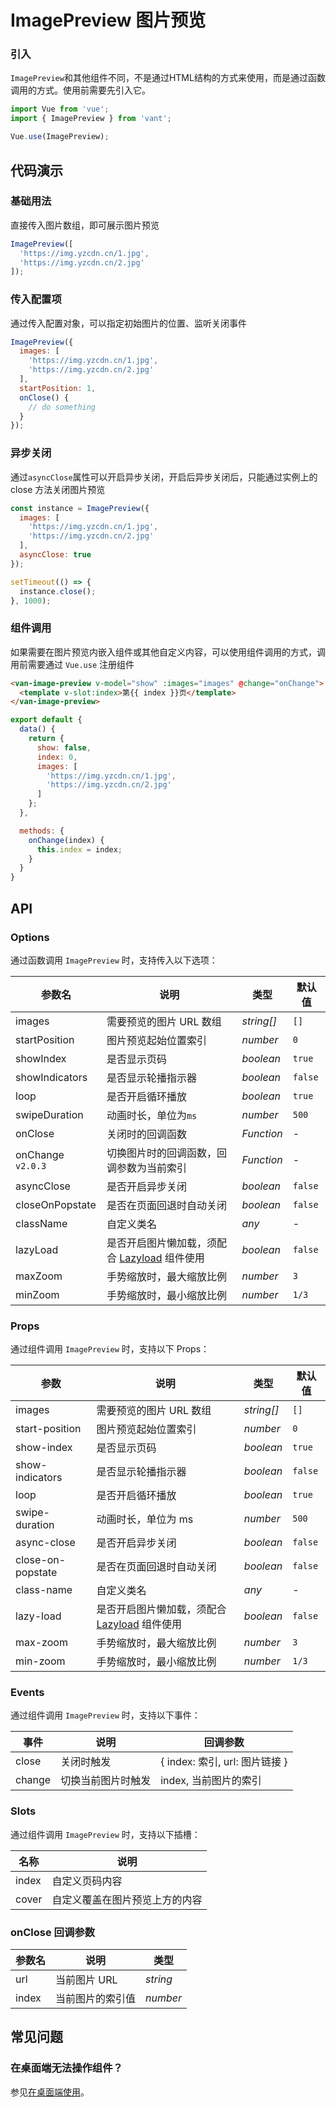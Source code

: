 # ImagePreview 图片预览

### 引入

`ImagePreview`和其他组件不同，不是通过HTML结构的方式来使用，而是通过函数调用的方式。使用前需要先引入它。

```js
import Vue from 'vue';
import { ImagePreview } from 'vant';

Vue.use(ImagePreview);
```

## 代码演示

### 基础用法

直接传入图片数组，即可展示图片预览

```js
ImagePreview([
  'https://img.yzcdn.cn/1.jpg',
  'https://img.yzcdn.cn/2.jpg'
]);
```

### 传入配置项

通过传入配置对象，可以指定初始图片的位置、监听关闭事件

```js
ImagePreview({
  images: [
    'https://img.yzcdn.cn/1.jpg',
    'https://img.yzcdn.cn/2.jpg'
  ],
  startPosition: 1,
  onClose() {
    // do something
  }
});
```

### 异步关闭

通过`asyncClose`属性可以开启异步关闭，开启后异步关闭后，只能通过实例上的 close 方法关闭图片预览

```js
const instance = ImagePreview({
  images: [
    'https://img.yzcdn.cn/1.jpg',
    'https://img.yzcdn.cn/2.jpg'
  ],
  asyncClose: true
});

setTimeout(() => {
  instance.close();
}, 1000);
```

### 组件调用

如果需要在图片预览内嵌入组件或其他自定义内容，可以使用组件调用的方式，调用前需要通过 `Vue.use` 注册组件

```html
<van-image-preview v-model="show" :images="images" @change="onChange">
  <template v-slot:index>第{{ index }}页</template>
</van-image-preview>
```

```js
export default {
  data() {
    return {
      show: false,
      index: 0,
      images: [
        'https://img.yzcdn.cn/1.jpg',
        'https://img.yzcdn.cn/2.jpg'
      ]
    };
  },

  methods: {
    onChange(index) {
      this.index = index;
    }
  }
}
```

## API

### Options

通过函数调用 `ImagePreview` 时，支持传入以下选项：

| 参数名 | 说明 | 类型 | 默认值 |
|------|------|------|------|
| images | 需要预览的图片 URL 数组 | *string[]* | `[]` |
| startPosition | 图片预览起始位置索引 | *number* | `0` |
| showIndex | 是否显示页码 | *boolean* | `true` |
| showIndicators | 是否显示轮播指示器 | *boolean* | `false` |
| loop | 是否开启循环播放 | *boolean* | `true` |
| swipeDuration | 动画时长，单位为`ms` | *number* | `500` |
| onClose | 关闭时的回调函数 | *Function* | - |
| onChange `v2.0.3` | 切换图片时的回调函数，回调参数为当前索引 | *Function* | - |
| asyncClose | 是否开启异步关闭 | *boolean* | `false` |
| closeOnPopstate | 是否在页面回退时自动关闭 | *boolean* | `false` |
| className | 自定义类名 | *any* | - |
| lazyLoad | 是否开启图片懒加载，须配合 [Lazyload](#/zh-CN/lazyload) 组件使用 | *boolean* | `false` |
| maxZoom | 手势缩放时，最大缩放比例 | *number* | `3` |
| minZoom | 手势缩放时，最小缩放比例 | *number* | `1/3` |

### Props

通过组件调用 `ImagePreview` 时，支持以下 Props：

| 参数 | 说明 | 类型 | 默认值 |
|------|------|------|------|
| images | 需要预览的图片 URL 数组 | *string[]* | `[]` |
| start-position | 图片预览起始位置索引 | *number* | `0` |
| show-index | 是否显示页码 | *boolean* | `true` |
| show-indicators | 是否显示轮播指示器 | *boolean* | `false` |
| loop | 是否开启循环播放 | *boolean* | `true` |
| swipe-duration | 动画时长，单位为 ms | *number* | `500` |
| async-close | 是否开启异步关闭 | *boolean* | `false` |
| close-on-popstate | 是否在页面回退时自动关闭 | *boolean* | `false` |
| class-name | 自定义类名 | *any* | - |
| lazy-load | 是否开启图片懒加载，须配合 [Lazyload](#/zh-CN/lazyload) 组件使用 | *boolean* | `false` |
| max-zoom | 手势缩放时，最大缩放比例 | *number* | `3` |
| min-zoom | 手势缩放时，最小缩放比例 | *number* | `1/3` |

### Events

通过组件调用 `ImagePreview` 时，支持以下事件：

| 事件 | 说明 | 回调参数 |
|------|------|------|
| close | 关闭时触发 | { index: 索引, url: 图片链接 } |
| change | 切换当前图片时触发 | index, 当前图片的索引 |

### Slots

通过组件调用 `ImagePreview` 时，支持以下插槽：

| 名称 | 说明 |
|------|------|
| index | 自定义页码内容 |
| cover | 自定义覆盖在图片预览上方的内容 |

### onClose 回调参数

| 参数名 | 说明 | 类型 |
|------|------|------|
| url | 当前图片 URL | *string* |
| index | 当前图片的索引值 | *number* |

## 常见问题

### 在桌面端无法操作组件？

参见[在桌面端使用](#/zh-CN/quickstart#zai-zhuo-mian-duan-shi-yong)。
